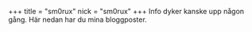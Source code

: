 +++
title = "sm0rux"
nick = "sm0rux"
+++
Info dyker kanske upp någon gång. Här nedan har du mina bloggposter.
